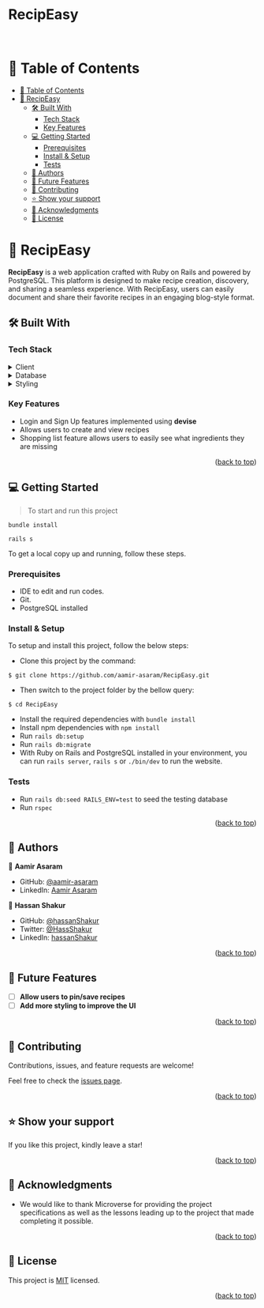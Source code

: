 <a name="readme-top"></a>

<div align="left">

  <h1><b>RecipEasy</b></h1>

</div>
<br />

<!-- TABLE OF CONTENTS -->

# 📗 Table of Contents

- [📗 Table of Contents](#-table-of-contents)
- [📖 RecipEasy ](#-recipeasy-)
  - [🛠 Built With ](#-built-with-)
    - [Tech Stack ](#tech-stack-)
    - [Key Features ](#key-features-)
  - [💻 Getting Started ](#-getting-started-)
    - [Prerequisites](#prerequisites)
    - [Install \& Setup](#install--setup)
    - [Tests ](#tests-)
  - [👥 Authors ](#-authors-)
  - [🔭 Future Features ](#-future-features-)
  - [🤝 Contributing ](#-contributing-)
  - [⭐️ Show your support ](#️-show-your-support-)
  - [🙏 Acknowledgments ](#-acknowledgments-)
  - [📝 License ](#-license-)

<!-- PROJECT DESCRIPTION -->

# 📖 RecipEasy <a name="about-project"></a>

  **RecipEasy** is a web application crafted with Ruby on Rails and powered by PostgreSQL. This platform is designed to make recipe creation, discovery, and sharing a seamless experience. With RecipEasy, users can easily document and share their favorite recipes in an engaging blog-style format.


## 🛠 Built With <a name="built-with"></a>

### Tech Stack <a name="tech-stack"></a>

<details>
  <summary>Client</summary>
  <ul>
    <li><a href="https://www.ruby-lang.org/en/">Ruby on rails</a></li>
  </ul>
</details>

<details>
<summary>Database</summary>
  <ul>
    <li><a href="https://www.postgresql.org/">PostgreSQL</a></li>
  </ul>
</details>

<details>
<summary>Styling</summary>
  <ul>
    <li><a href="https://tailwindcss.com/">TailwindCSS</a></li>
  </ul>
</details>

<!-- Features -->

### Key Features <a name="key-features"></a>
- Login and Sign Up features implemented using **devise**
- Allows users to create and view recipes
- Shopping list feature allows users to easily see what ingredients they are missing

<p align="right">(<a href="#readme-top">back to top</a>)</p>


<!-- GETTING STARTED -->

## 💻 Getting Started <a name="getting-started"></a>

> To start and run this project
```
bundle install
```
```
rails s
```

To get a local copy up and running, follow these steps.

### Prerequisites

- IDE to edit and run codes.
- Git.
- PostgreSQL installed


### Install & Setup

To setup and install this project, follow the below steps:
- Clone this project by the command:

```
$ git clone https://github.com/aamir-asaram/RecipEasy.git
```

- Then switch to the project folder by the bellow query:

```
$ cd RecipEasy
```

- Install the required dependencies with `bundle install`
- Install npm dependencies with `npm install`
- Run `rails db:setup`
- Run `rails db:migrate`
- With Ruby on Rails and PostgreSQL installed in your environment, you can run `rails server`, `rails s` or `./bin/dev` to run the website.

### Tests <a name="run-tests"></a>

- Run `rails db:seed RAILS_ENV=test` to seed the testing database
- Run `rspec`

<p align="right">(<a href="#readme-top">back to top</a>)</p>

<!-- AUTHORS -->

## 👥 Authors <a name="authors"></a>

👤 **Aamir Asaram**

- GitHub: [@aamir-asaram](https://github.com/aamir-asaram)
- LinkedIn: [Aamir Asaram](https://www.linkedin.com/in/aamir-asaram/)

👤 **Hassan Shakur**

- GitHub: [@hassanShakur](https://github.com/hassanShakur)
- Twitter: [@HassShakur](https://twitter.com/HassShakur)
- LinkedIn: [hassanShakur](https://linkedin.com/in/hassanShakur)


<p align="right">(<a href="#readme-top">back to top</a>)</p>

<!-- FUTURE FEATURES -->

## 🔭 Future Features <a name="future-features"></a>

- [ ] **Allow users to pin/save recipes**
- [ ] **Add more styling to improve the UI**

<p align="right">(<a href="#readme-top">back to top</a>)</p>

<!-- CONTRIBUTING -->

## 🤝 Contributing <a name="contributing"></a>

Contributions, issues, and feature requests are welcome!

Feel free to check the [issues page](https://github.com/aamir-asaram/RecipEasy/issues).

<p align="right">(<a href="#readme-top">back to top</a>)</p>

<!-- SUPPORT -->

## ⭐️ Show your support <a name="support"></a>

If you like this project, kindly leave a star!

<p align="right">(<a href="#readme-top">back to top</a>)</p>

<!-- ACKNOWLEDGEMENTS -->

## 🙏 Acknowledgments <a name="acknowledgements"></a>

- We would like to thank Microverse for providing the project specifications as well as the lessons leading up to the project that made completing it possible.

<p align="right">(<a href="#readme-top">back to top</a>)</p>

<!-- LICENSE -->

## 📝 License <a name="license"></a>

This project is [MIT](./LICENSE) licensed.

<p align="right">(<a href="#readme-top">back to top</a>)</p>
